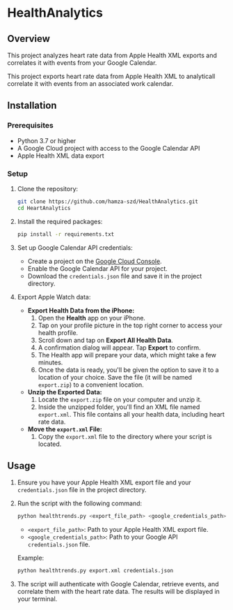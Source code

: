 # HealthAnalytics

## Overview

This project analyzes heart rate data from Apple Health XML exports and correlates it with events from your Google Calendar.

This project exports heart rate data from Apple Health XML to analyticall correlate it with events
from an associated work calendar. 

## Installation

### Prerequisites

- Python 3.7 or higher
- A Google Cloud project with access to the Google Calendar API
- Apple Health XML data export

### Setup

1. Clone the repository:

    ```bash
    git clone https://github.com/hamza-szd/HealthAnalytics.git
    cd HeartAnalytics
    ```

2. Install the required packages:

    ```bash
    pip install -r requirements.txt
    ```

3. Set up Google Calendar API credentials:
    - Create a project on the [Google Cloud Console](https://console.cloud.google.com/).
    - Enable the Google Calendar API for your project.
    - Download the `credentials.json` file and save it in the project directory.

4. Export Apple Watch data:
    - **Export Health Data from the iPhone:**
      1. Open the **Health** app on your iPhone.
      2. Tap on your profile picture in the top right corner to access your health profile.
      3. Scroll down and tap on **Export All Health Data**.
      4. A confirmation dialog will appear. Tap **Export** to confirm.
      5. The Health app will prepare your data, which might take a few minutes.
      6. Once the data is ready, you'll be given the option to save it to a location of your choice. Save the file (it will be named `export.zip`) to a convenient location.
    - **Unzip the Exported Data:**
      1. Locate the `export.zip` file on your computer and unzip it.
      2. Inside the unzipped folder, you'll find an XML file named `export.xml`. This file contains all your health data, including heart rate data.
    - **Move the `export.xml` File:**
      1. Copy the `export.xml` file to the directory where your script is located.

## Usage

1. Ensure you have your Apple Health XML export file and your `credentials.json` file in the project directory.

2. Run the script with the following command:

    ```bash
    python healthtrends.py <export_file_path> <google_credentials_path>
    ```

    - `<export_file_path>`: Path to your Apple Health XML export file.
    - `<google_credentials_path>`: Path to your Google API `credentials.json` file.

    Example:

    ```bash
    python healthtrends.py export.xml credentials.json
    ```

3. The script will authenticate with Google Calendar, retrieve events, and correlate them with the heart rate data. The results will be displayed in your terminal.